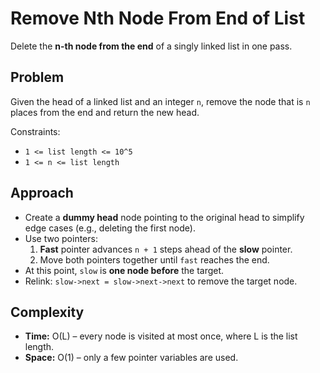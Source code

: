 # Remove Nth Node From End of List

Delete the **n-th node from the end** of a singly linked list in one pass.

## Problem
Given the head of a linked list and an integer `n`, remove the node that is `n`
places from the end and return the new head.

Constraints:
* `1 <= list length <= 10^5`
* `1 <= n <= list length`

## Approach
- Create a **dummy head** node pointing to the original head to simplify edge cases
  (e.g., deleting the first node).
- Use two pointers:
  1. **Fast** pointer advances `n + 1` steps ahead of the **slow** pointer.
  2. Move both pointers together until `fast` reaches the end.
- At this point, `slow` is **one node before** the target.
- Relink: `slow->next = slow->next->next` to remove the target node.

## Complexity
* **Time:** O(L) – every node is visited at most once, where L is the list length.
* **Space:** O(1) – only a few pointer variables are used.
